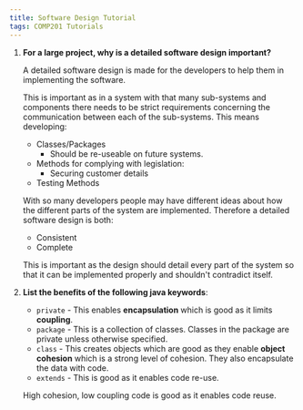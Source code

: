 ```yaml
---
title: Software Design Tutorial
tags: COMP201 Tutorials
---
```


1. **For a large project, why is a detailed software design important?**

	A detailed software design is made for the developers to help them in implementing the software.

	This is important as in a system with that many sub-systems and components there needs to be strict requirements concerning the communication between each of the sub-systems. This means developing:
	
	* Classes/Packages
		* Should be re-useable on future systems.
	* Methods for complying with legislation:
		* Securing customer details
	* Testing Methods

	With so many developers people may have different ideas about how the different parts of the system are implemented. Therefore a detailed software design is both:

	* Consistent
	* Complete

	This is important as the design should detail every part of the system so that it can be implemented properly and shouldn't contradict itself.
	
1. **List the benefits of the following java keywords**:
	
	* `private` - This enables **encapsulation** which is good as it limits **coupling**.
	* `package` - This is a collection of classes. Classes in the package are private unless otherwise specified.
	* `class` - This creates objects which are good as they enable **object cohesion** which is a strong level of cohesion. They also encapsulate the data with code.
	* `extends` - This is good as it enables code re-use.
	
	High cohesion, low coupling code is good as it enables code reuse.